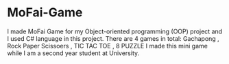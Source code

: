 # MoFai-Game 
I made MoFai Game for my Object-oriented programming (OOP) project and I used C# language in this project. There are 4 games in total: Gachapong , Rock Paper Scissoers , TIC TAC TOE , 8 PUZZLE
I made this mini game while I am a second year student at University.
